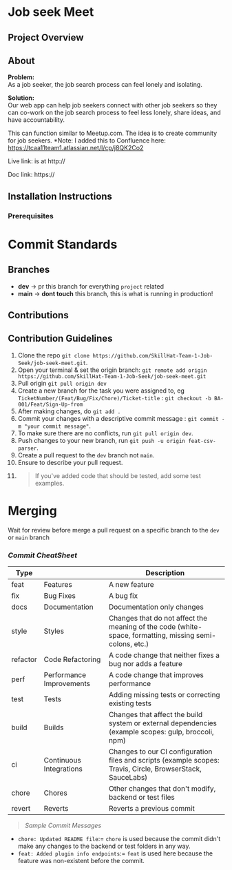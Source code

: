 # Job seek Meet

## Project Overview

## About

**Problem:**  
As a job seeker, the job search process can feel lonely and isolating.

**Solution:**  
Our web app can help job seekers connect with other job seekers so they can co-work on the job search process to feel less lonely, share ideas, and have accountability.

This can function similar to Meetup.com. The idea is to create community for job seekers.
\*Note: I added this to Confluence here: https://tcaa11team1.atlassian.net/l/cp/j8QK2Co2

Live link: is at http://

Doc link: https://

## Installation Instructions

### Prerequisites

# Commit Standards

## Branches

- **dev** -> pr this branch for everything `project` related
- **main** -> **dont touch** this branch, this is what is running in production!

## Contributions

## Contribution Guidelines

1. Clone the repo `git clone https://github.com/SkillHat-Team-1-Job-Seek/job-seek-meet.git`.
2. Open your terminal & set the origin branch: `git remote add origin https://github.com/SkillHat-Team-1-Job-Seek/job-seek-meet.git`
3. Pull origin `git pull origin dev`
4. Create a new branch for the task you were assigned to, eg `TicketNumber/(Feat/Bug/Fix/Chore)/Ticket-title` : `git checkout -b BA-001/Feat/Sign-Up-from`
5. After making changes, do `git add .`
6. Commit your changes with a descriptive commit message : `git commit -m "your commit message"`.
7. To make sure there are no conflicts, run `git pull origin dev`.
8. Push changes to your new branch, run `git push -u origin feat-csv-parser`.
9. Create a pull request to the `dev` branch not `main`.
10. Ensure to describe your pull request.
11. > If you've added code that should be tested, add some test examples.

# Merging

Wait for review before merge a pull request on a specific branch to the `dev` or `main` branch

### _Commit CheatSheet_

| Type     |                          | Description                                                                                                 |
| -------- | ------------------------ | ----------------------------------------------------------------------------------------------------------- |
| feat     | Features                 | A new feature                                                                                               |
| fix      | Bug Fixes                | A bug fix                                                                                                   |
| docs     | Documentation            | Documentation only changes                                                                                  |
| style    | Styles                   | Changes that do not affect the meaning of the code (white-space, formatting, missing semi-colons, etc.)     |
| refactor | Code Refactoring         | A code change that neither fixes a bug nor adds a feature                                                   |
| perf     | Performance Improvements | A code change that improves performance                                                                     |
| test     | Tests                    | Adding missing tests or correcting existing tests                                                           |
| build    | Builds                   | Changes that affect the build system or external dependencies (example scopes: gulp, broccoli, npm)         |
| ci       | Continuous Integrations  | Changes to our CI configuration files and scripts (example scopes: Travis, Circle, BrowserStack, SauceLabs) |
| chore    | Chores                   | Other changes that don't modify, backend or test files                                                      |
| revert   | Reverts                  | Reverts a previous commit                                                                                   |

> _Sample Commit Messages_

- `chore: Updated README file`:= `chore` is used because the commit didn't make any changes to the backend or test folders in any way.
- `feat: Added plugin info endpoints`:= `feat` is used here because the feature was non-existent before the commit.
